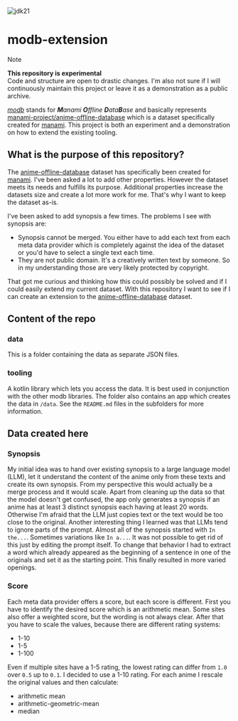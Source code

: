 ![jdk21](https://img.shields.io/badge/jdk-21-informational)
# modb-extension

> [!NOTE]
> **This repository is experimental** \
> Code and structure are open to drastic changes. I'm also not sure if I will continuously maintain this project or leave it as a demonstration as a public archive.
 
_[modb](https://github.com/manami-project?tab=repositories&q=modb&type=source)_ stands for _**M**anami **O**ffline **D**ata**B**ase_ and basically represents [manami-project/anime-offline-database](https://github.com/manami-project/anime-offline-database) which is a dataset specifically created for [manami](https://github.com/manami-project/manami).
This project is both an experiment and a demonstration on how to extend the existing tooling.

## What is the purpose of this repository?

The [anime-offline-database](https://github.com/manami-project/anime-offline-database) dataset has specifically been created for [manami](https://github.com/manami-project/manami). I've been asked a lot to add other properties.
However the dataset meets its needs and fulfills its purpose. Additional properties increase the datasets size and create a lot more work for me.
That's why I want to keep the dataset as-is.

I've been asked to add synopsis a few times. The problems I see with synopsis are:
* Synopsis cannot be merged. You either have to add each text from each meta data provider which is completely against the idea of the dataset or you'd have to select a single text each time.
* They are not public domain. It's a creatively written text by someone. So in my understanding those are very likely protected by copyright.

That got me curious and thinking how this could possibly be solved and if I could easily extend my current dataset.
With this repository I want to see if I can create an extension to the [anime-offline-database](https://github.com/manami-project/anime-offline-database) dataset.

## Content of the repo

### data

This is a folder containing the data as separate JSON files.

### tooling

A kotlin library which lets you access the data. It is best used in conjunction with the other modb libraries. The folder also contains an app which creates the data in `/data`.
See the `README.md` files in the subfolders for more information.

## Data created here

### Synopsis

My initial idea was to hand over existing synopsis to a large language model (LLM), let it understand the content of the anime only from these texts and create its own synopsis.
From my perspective this would actually be a merge process and it would scale.
Apart from cleaning up the data so that the model doesn't get confused, the app only generates a synopsis if an anime has at least 3 distinct synopsis each having at least 20 words.
Otherwise I'm afraid that the LLM just copies text or the text would be too close to the original. Another interesting thing I learned was that LLMs tend to ignore parts of the prompt.
Almost all of the synopsis started with `In the...`. Sometimes variations like `In a...`. It was not possible to get rid of this just by editing the prompt itself.
To change that behavior I had to extract a word which already appeared as the beginning of a sentence in one of the originals and set it as the starting point.
This finally resulted in more varied openings.

### Score

Each meta data provider offers a score, but each score is different.
First you have to identify the desired score which is an arithmetic mean. Some sites also offer a weighted score, but the wording is not always clear.
After that you have to scale the values, because there are different rating systems:
* 1-10
* 1-5
* 1-100

Even if multiple sites have a 1-5 rating, the lowest rating can differ from `1.0` over `0.5` up to `0.1`.
I decided to use a 1-10 rating. For each anime I rescale the original values and then calculate:
* arithmetic mean
* arithmetic-geometric-mean
* median
